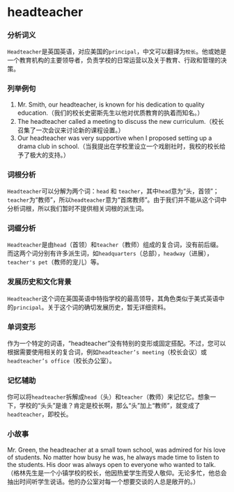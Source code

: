 # headteacher

### 分析词义

  

`Headteacher`是英国英语，对应美国的`principal`，中文可以翻译为`校长`。他或她是一个教育机构的主要领导者，负责学校的日常运营以及关于教育、行政和管理的决策。

  

### 列举例句

  

1.  Mr. Smith, our headteacher, is known for his dedication to quality education.（我们的校长史密斯先生以他对优质教育的执着而知名。）
2.  The headteacher called a meeting to discuss the new curriculum.（校长召集了一次会议来讨论新的课程设置。）
3.  Our headteacher was very supportive when I proposed setting up a drama club in school.（当我提出在学校里设立一个戏剧社时，我校的校长给予了极大的支持。）

  

### 词根分析

  

`Headteacher`可以分解为两个词：`head` 和 `teacher`，其中`head`意为“头，首领”； `teacher`为“教师”，所以`headteacher`意为“首席教师”。由于我们并不能从这个词中分析词根，所以我们暂时不提供相关词根的派生词。

  

### 词缀分析

  

`Headteacher`是由`head`（首领）和`teacher`（教师）组成的复合词，没有前后缀。而这两个词分别有许多派生词，如`headquarters`（总部），`headway`（进展），`teacher's pet`（教师的宠儿）等。

  

### 发展历史和文化背景

  

`Headteacher`这个词在英国英语中特指学校的最高领导，其角色类似于美式英语中的`principal`。关于这个词的确切发展历史，暂无详细资料。

  

### 单词变形

  

作为一个特定的词语，“headteacher”没有特别的变形或固定搭配。不过，您可以根据需要使用相关的复合词，例如`headteacher’s meeting`（校长会议）或`headteacher’s office`（校长办公室）。

  

### 记忆辅助

  

你可以将`headteacher`拆解成`head`（头）和`teacher`（教师）来记忆它。想象一下，学校的“头头”是谁？肯定是校长啊，那么“头”加上“教师”，就变成了`headteacher`，即校长。

  

### 小故事

  

Mr. Green, the headteacher at a small town school, was admired for his love of students. No matter how busy he was, he always made time to listen to the students. His door was always open to everyone who wanted to talk.  
（格林先生是一个小镇学校的校长，他因热爱学生而受人敬仰。无论多忙，他总会抽出时间听学生说话。他的办公室对每一个想要交谈的人总是敞开的。）
